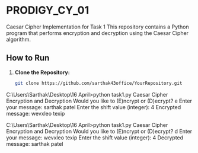 # PRODIGY_CY_01
Caesar Cipher Implementation for Task 1
This repository contains a Python program that performs encryption and decryption using the Caesar Cipher algorithm.

## How to Run

1. **Clone the Repository:**
   ```bash
   git clone https://github.com/sarthak43office/YourRepository.git


C:\Users\Sarthak\Desktop\16 April>python task1.py
Caesar Cipher Encryption and Decryption
Would you like to (E)ncrypt or (D)ecrypt? e
Enter your message: sarthak patel
Enter the shift value (integer): 4
Encrypted message: wevxleo texip

C:\Users\Sarthak\Desktop\16 April>python task1.py
Caesar Cipher Encryption and Decryption
Would you like to (E)ncrypt or (D)ecrypt? d
Enter your message: wevxleo texip
Enter the shift value (integer): 4
Decrypted message: sarthak patel

